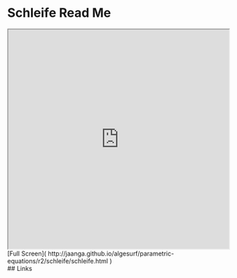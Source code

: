 Schleife Read Me
===

<iframe src='http://jaanga.github.io/algesurf/parametric-equations/r2/schleife/schleife.html' width=100% height=500px >
There is an `iframe` here. It is not visible when viewed on github.com/algesurf. To view, please see 'Project Links' below.
</iframe>
[Full Screen]( http://jaanga.github.io/algesurf/parametric-equations/r2/schleife/schleife.html )
<br>
## Links 
<http://www.3d-meier.de/tut3/Seite69.html>  
